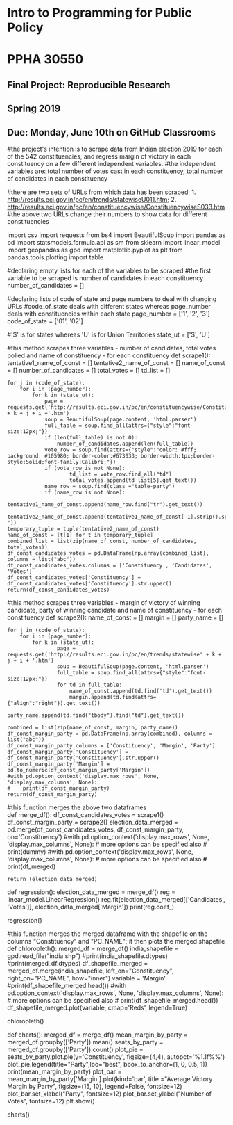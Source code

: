 # Intro to Programming for Public Policy
# PPHA 30550


## Final Project: Reproducible Research
## Spring 2019


## Due: Monday, June 10th on GitHub Classrooms

#the project's intention is to scrape data from Indian election 2019 for each of the 542 constituencies, and regress margin of victory in each constituency on a few different independent variables. 
#the independent variables are: total number of votes cast in each constituency, total number of candidates in each constituency

#there are two sets of URLs from which data has been scraped: 1. http://results.eci.gov.in/pc/en/trends/statewiseU011.htm; 2. http://results.eci.gov.in/pc/en/constituencywise/ConstituencywiseS033.htm
#the above two URLs change their numbers to show data for different constituencies 

import csv
import requests
from bs4 import BeautifulSoup
import pandas as pd
import statsmodels.formula.api as sm
from sklearn import linear_model
import geopandas as gpd
import matplotlib.pyplot as plt
from pandas.tools.plotting import table


#declaring empty lists for each of the variables to be scraped
#the first variable to be scraped is number of candidates in each constituency
number_of_candidates = []

#declaring lists of code of state and page numbers to deal with changing URLs
#code_of_state deals with different states whereas page_number deals with constituencies within each state
page_number = ['1', '2', '3']
code_of_state = ['01', '02']

#'S' is for states whereas 'U' is for Union Territories
state_ut = ['S', 'U']


#this method scrapes three variables - number of candidates, total votes polled and name of constituency - for each constituency
def scrape1():
    tentative1_name_of_const = []
    tentative2_name_of_const = []
    name_of_const = []
    number_of_candidates = []
    total_votes = []
    td_list = []

    for j in (code_of_state):
        for i in (page_number):
            for k in (state_ut):  
                page = requests.get('http://results.eci.gov.in/pc/en/constituencywise/Constituencywise' + k + j + i +'.htm')
                soup = BeautifulSoup(page.content, 'html.parser')
                full_table = soup.find_all(attrs={"style":"font-size:12px;"})
                if (len(full_table) is not 0):
                    number_of_candidates.append(len(full_table))
                vote_row = soup.find(attrs={"style":"color: #fff; background: #105980; border-color:#673033; border-width:1px;border-style:Solid;font-family:Calibri;"})
                if (vote_row is not None):
                        td_list = vote_row.find_all("td")
                        total_votes.append(td_list[5].get_text())
                name_row = soup.find(class_="table-party")
                if (name_row is not None):
                    tentative1_name_of_const.append(name_row.find("tr").get_text())
                    tentative2_name_of_const.append(tentative1_name_of_const[-1].strip().split("-"))    
    temporary_tuple = tuple(tentative2_name_of_const)
    name_of_const = [t[1] for t in temporary_tuple] 
    combined_list = list(zip(name_of_const, number_of_candidates, total_votes))
    df_const_candidates_votes = pd.DataFrame(np.array(combined_list), columns = list("abc"))
    df_const_candidates_votes.columns = ['Constituency', 'Candidates', 'Votes']
    df_const_candidates_votes['Constituency'] = df_const_candidates_votes['Constituency'].str.upper()
    return(df_const_candidates_votes)

#this method scrapes three variables - margin of victory of winning candidate, party of winning candidate and name of constituency - for each constituency
def scrape2():
    name_of_const = []
    margin = []
    party_name = []

    for j in (code_of_state):
        for i in (page_number):
            for k in (state_ut):   
                    page = requests.get('http://results.eci.gov.in/pc/en/trends/statewise' + k + j + i + '.htm')
                    soup = BeautifulSoup(page.content, 'html.parser')
                    full_table = soup.find_all(attrs={"style":"font-size:12px;"})
                    for td in full_table:
                        name_of_const.append(td.find('td').get_text())
                        margin.append(td.find(attrs={"align":"right"}).get_text())
                        party_name.append(td.find("tbody").find("td").get_text())
            
    combined = list(zip(name_of_const, margin, party_name))
    df_const_margin_party = pd.DataFrame(np.array(combined), columns = list("abc"))
    df_const_margin_party.columns = ['Constituency', 'Margin', 'Party']
    df_const_margin_party['Constituency'] = df_const_margin_party['Constituency'].str.upper()
    df_const_margin_party['Margin'] = pd.to_numeric(df_const_margin_party['Margin'])
    #with pd.option_context('display.max_rows', None, 'display.max_columns', None):
    #    print(df_const_margin_party)
    return(df_const_margin_party)        
        
#this function merges the above two dataframes            
def merge_df():
    df_const_candidates_votes = scrape1()
    df_const_margin_party = scrape2()
    election_data_merged = pd.merge(df_const_candidates_votes, df_const_margin_party, on='Constituency')
    #with pd.option_context('display.max_rows', None, 'display.max_columns', None):  # more options can be specified also
    #    print(dummy)
    #with pd.option_context('display.max_rows', None, 'display.max_columns', None):  # more options can be specified also
    #    print(df_merged)
   
    return (election_data_merged)


def regression():
    election_data_merged = merge_df()
    reg = linear_model.LinearRegression()
    reg.fit(election_data_merged[['Candidates', 'Votes']], election_data_merged['Margin'])
    print(reg.coef_)

regression()

#this function merges the merged dataframe with the shapefile on the columns "Constituency" and "PC_NAME"; it then plots the merged shapefile
def chloropleth():
    merged_df = merge_df()
    india_shapefile = gpd.read_file("india.shp")
    #print(india_shapefile.dtypes)
    #print(merged_df.dtypes)
    df_shapefile_merged = merged_df.merge(india_shapefile, left_on="Constituency", right_on="PC_NAME", how="inner")
    variable = 'Margin'
    #print(df_shapefile_merged.head())
    #with pd.option_context('display.max_rows', None, 'display.max_columns', None):  # more options can be specified also
    #    print(df_shapefile_merged.head())
    df_shapefile_merged.plot(variable, cmap='Reds', legend=True)
    
chloropleth()


def charts():
    merged_df = merge_df()
    mean_margin_by_party = merged_df.groupby(['Party']).mean()
    seats_by_party = merged_df.groupby(['Party']).count()
    plot_pie = seats_by_party.plot.pie(y='Constituency', figsize=(4,4), autopct='%1.1f%%')
    plot_pie.legend(title="Party",loc="best", bbox_to_anchor=(1, 0, 0.5, 1))
    print(mean_margin_by_party)
    plot_bar = mean_margin_by_party['Margin'].plot(kind='bar', title ="Average Victory Margin by Party", figsize=(15, 10), legend=False, fontsize=12)
    plot_bar.set_xlabel("Party", fontsize=12)
    plot_bar.set_ylabel("Number of Votes", fontsize=12)
    plt.show()

charts()

